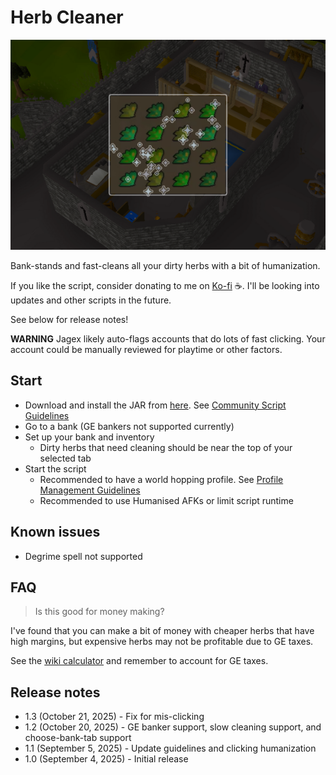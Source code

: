 # Herb Cleaner

![img.png](img.png)

Bank-stands and fast-cleans all your dirty herbs with a bit of humanization.

If you like the script, consider donating to me on [Ko-fi](https://ko-fi.com/fruart) ☕. I'll be looking into updates and other scripts in the future.

See below for release notes!

**WARNING** Jagex likely auto-flags accounts that do lots of fast clicking. Your account could be manually reviewed for playtime or other factors.

## Start
- Download and install the JAR from [here](https://github.com/fru-art/fru-scripts/blob/master/out/artifacts/HerbCleanerScript.jar).  See [Community Script Guidelines](https://discord.com/channels/736938454478356570/1364978724105355324)
- Go to a bank (GE bankers not supported currently)
- Set up your bank and inventory
  - Dirty herbs that need cleaning should be near the top of your selected tab
- Start the script
    - Recommended to have a world hopping profile.  See [Profile Management Guidelines](https://discord.com/channels/736938454478356570/1393939764092207134/1393939764092207134)
    - Recommended to use Humanised AFKs or limit script runtime

## Known issues
- Degrime spell not supported

## FAQ
> Is this good for money making?

I've found that you can make a bit of money with cheaper herbs that have high margins, but expensive herbs may not be profitable due to GE taxes.

See the [wiki calculator](https://oldschool.runescape.wiki/w/Calculator:Herblore/Herbs) and remember to account for GE taxes.

## Release notes
- 1.3 (October 21, 2025) - Fix for mis-clicking
- 1.2 (October 20, 2025) - GE banker support, slow cleaning support, and choose-bank-tab support
- 1.1 (September 5, 2025) - Update guidelines and clicking humanization
- 1.0 (September 4, 2025) - Initial release